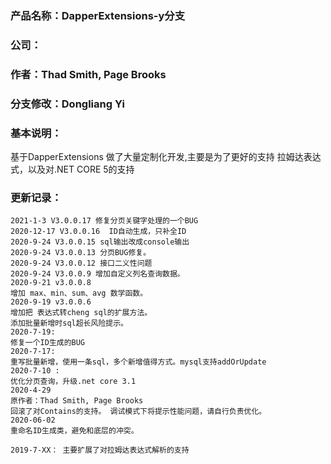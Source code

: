 ### 产品名称：DapperExtensions-y分支
### 公司：
### 作者：Thad Smith, Page Brooks
### 分支修改：Dongliang Yi
### 基本说明：

基于DapperExtensions 做了大量定制化开发,主要是为了更好的支持 拉姆达表达式，以及对.NET CORE 5的支持

### 更新记录：
```
2021-1-3 V3.0.0.17 修复分页关键字处理的一个BUG
2020-12-17 V3.0.0.16  ID自动生成，只补全ID
2020-9-24 V3.0.0.15 sql输出改成console输出
2020-9-24 V3.0.0.13 分页BUG修复。
2020-9-24 V3.0.0.12 接口二义性问题
2020-9-24 V3.0.0.9 增加自定义列名查询数据。
2020-9-21 v3.0.0.8
增加 max、min、sum、avg 数学函数。
2020-9-19 v3.0.0.6
增加把 表达式转cheng sql的扩展方法。
添加批量新增时sql超长风险提示。
2020-7-19:
修复一个ID生成的BUG
2020-7-17:
重写批量新增，使用一条sql，多个新增值得方式。mysql支持addOrUpdate
2020-7-10 : 
优化分页查询，升级.net core 3.1
2020-4-29
原作者：Thad Smith, Page Brooks
回滚了对Contains的支持。 调试模式下将提示性能问题，请自行负责优化。
2020-06-02
重命名ID生成类，避免和底层的冲突。

2019-7-XX： 主要扩展了对拉姆达表达式解析的支持
